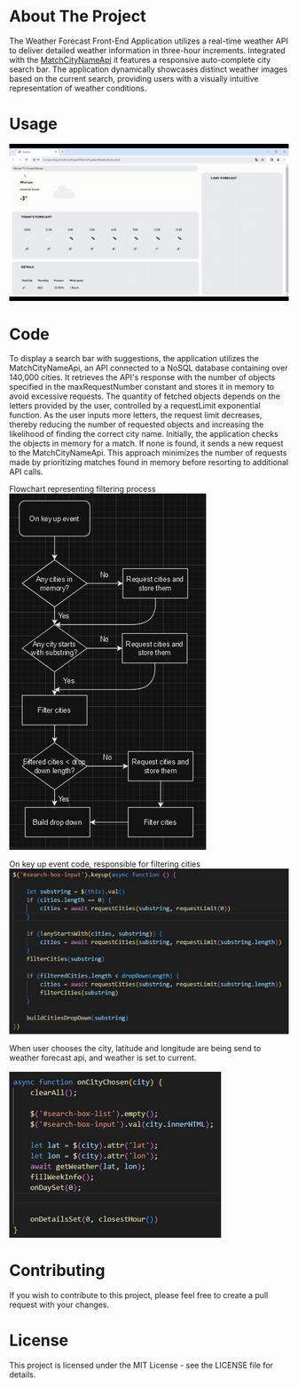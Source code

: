 # About The Project
The Weather Forecast Front-End Application utilizes a real-time weather API 
to deliver detailed weather information in three-hour increments. Integrated 
with the [MatchCityNameApi](https://github.com/KrzysztofTybinka/MatchCityNameApi) it features a responsive auto-complete city search bar. 
The application dynamically showcases distinct weather images based on the current 
search, providing users with a visually intuitive representation of weather conditions. 

# Usage
<img src="content/presentation.gif">

# Code
To display a search bar with suggestions, the application utilizes the MatchCityNameApi, an API connected to a NoSQL database containing over 140,000 cities. It retrieves the API's response with the number of objects specified in the maxRequestNumber constant and stores it in memory to avoid excessive requests. The quantity of fetched objects depends on the letters provided by the user, controlled by a requestLimit exponential function. As the user inputs more letters, the request limit decreases, thereby reducing the number of requested objects and increasing the likelihood of finding the correct city name. Initially, the application checks the objects in memory for a match. If none is found, it sends a new request to the MatchCityNameApi. This approach minimizes the number of requests made by prioritizing matches found in memory before resorting to additional API calls.
<br />

Flowchart representing filtering process
<br />
<img src="content/flowchart.png">
<br />

On key up event code, responsible for filtering cities
<img src="content/search-box-input-keyup-event.png">
<br />

When user chooses the city, latitude and longitude are being send to weather forecast api, and weather is set to current.  
<br />
<img src="content/cityChosen.png">

# Contributing
If you wish to contribute to this project, please feel free to create a pull request with your changes.

# License
This project is licensed under the MIT License - see the LICENSE file for details.


